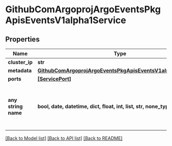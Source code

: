 # GithubComArgoprojArgoEventsPkgApisEventsV1alpha1Service


## Properties
Name | Type | Description | Notes
------------ | ------------- | ------------- | -------------
**cluster_ip** | **str** |  | [optional] 
**metadata** | [**GithubComArgoprojArgoEventsPkgApisEventsV1alpha1Metadata**](GithubComArgoprojArgoEventsPkgApisEventsV1alpha1Metadata.md) |  | [optional] 
**ports** | [**[ServicePort]**](ServicePort.md) |  | [optional] 
**any string name** | **bool, date, datetime, dict, float, int, list, str, none_type** | any string name can be used but the value must be the correct type | [optional]

[[Back to Model list]](../README.md#documentation-for-models) [[Back to API list]](../README.md#documentation-for-api-endpoints) [[Back to README]](../README.md)


